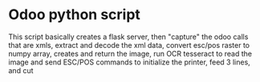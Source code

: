 # Odoo python script

This script basically creates a flask server, then "capture" the odoo calls that are xmls, extract and decode the xml data, convert esc/pos raster to numpy array, creates and return the image, run OCR tesseract to read the image and send ESC/POS commands to initialize the printer, feed 3 lines, and cut
